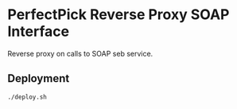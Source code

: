 # PerfectPick Reverse Proxy SOAP Interface

Reverse proxy on calls to SOAP seb service.

## Deployment

```bash
./deploy.sh
```